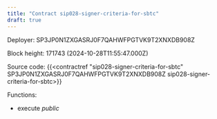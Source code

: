 ```yaml
---
title: "Contract sip028-signer-criteria-for-sbtc"
draft: true
---
```

Deployer: SP3JP0N1ZXGASRJ0F7QAHWFPGTVK9T2XNXDB908Z


 



Block height: 171743 (2024-10-28T11:55:47.000Z)

Source code: {{<contractref "sip028-signer-criteria-for-sbtc" SP3JP0N1ZXGASRJ0F7QAHWFPGTVK9T2XNXDB908Z sip028-signer-criteria-for-sbtc>}}

Functions:

* execute _public_
